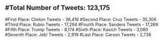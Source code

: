 #Total Number of Tweets: 123,175 
---
#First Place: Clinton Tweets - 36,418
#Second Place: Cruz Tweets - 35,306
#Third Place: Rubio Tweets - 17,294
#Fourth Place: Sanders Tweets - 17,269
#Fifth Place: Trump Tweets - 8,174
#Sixth Place: Kasich Tweets - 3,060
#Seventh Place: Jeb! Tweets - 2,919
#Last Place: Carson Tweets - 2,736

